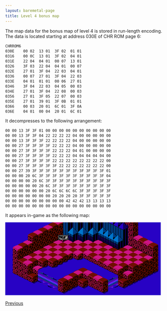 ```yaml
---
layout: baremetal-page
title: Level 4 bonus map
---
```


The map data for the bonus map of level 4 is stored in run-length encoding. The data is located starting at address 030E of CHR ROM page 6:

	CHRROM6
	030E	00 02  13 01  3F 02  01 01
	0316	00 0C  13 01  3F 02  04 01
	031E	22 04  04 01  00 07  13 01
	0326	3F 03  22 04  04 01  00 07
	032E	27 01  3F 04  22 03  04 01
	0336	00 07  27 01  3F 04  22 03
	033E	04 01  01 01  00 06  27 01
	0346	3F 04  22 03  04 05  00 03
	034E	27 01  3F 04  22 08  00 03
	0356	27 01  3F 05  22 07  00 03
	035E	27 01  39 01  3F 0B  01 01
	0366	00 03  20 01  6C 01  3F 0A
	036E	04 01  00 04  20 01  6C 01

It decompresses to the following arrangement:

	00 00 13 3F 3F 01 00 00 00 00 00 00 00 00 00 00
	00 00 13 3F 3F 04 22 22 22 22 04 00 00 00 00 00
	00 00 13 3F 3F 3F 22 22 22 22 04 00 00 00 00 00
	00 00 27 3F 3F 3F 3F 22 22 22 04 00 00 00 00 00
	00 00 27 3F 3F 3F 3F 22 22 22 04 01 00 00 00 00
	00 00 27 3F 3F 3F 3F 22 22 22 04 04 04 04 04 00
	00 00 27 3F 3F 3F 3F 22 22 22 22 22 22 22 22 00
	00 00 27 3F 3F 3F 3F 3F 22 22 22 22 22 22 22 00
	00 00 27 39 3F 3F 3F 3F 3F 3F 3F 3F 3F 3F 3F 01
	00 00 00 20 6C 3F 3F 3F 3F 3F 3F 3F 3F 3F 3F 04
	00 00 00 00 20 6C 3F 3F 3F 3F 3F 3F 3F 3F 3F 3F
	00 00 00 00 00 20 6C 3F 3F 3F 3F 3F 3F 3F 3F 3F
	00 00 00 00 00 00 20 6C 6C 6C 6C 3F 3F 3F 3F 3F
	00 00 00 00 00 00 00 20 20 20 20 3F 3F 3F 3F 3F
	00 00 00 00 00 00 00 00 00 42 42 42 13 13 13 13
	00 00 00 00 00 00 00 00 00 00 00 00 00 00 00 00

It appears in-game as the following map:

![Level 4 bonus map](../static/images/level_4_bonus_map.png)

[Previous](level_3_bonus_map.html)
